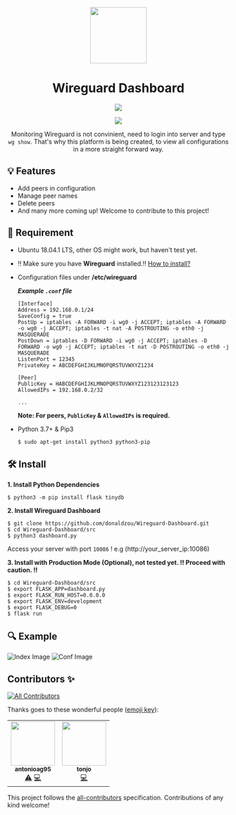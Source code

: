 <p align="center">
  <img src="https://raw.githubusercontent.com/donaldzou/wireguard-dashboard/main/img/Group%202.png" width="128">
</p>
<h1 align="center"> Wireguard Dashboard</h1>


<p align="center">
  <img src="http://ForTheBadge.com/images/badges/made-with-python.svg">
</p>

<p align="center">
  <a href="https://github.com/donaldzou/wireguard-dashboard/releases/latest"><img src="https://img.shields.io/github/v/release/donaldzou/wireguard-dashboard"></a>
</p>
<p align="center">Monitoring Wireguard is not convinient, need to login into server and type <code>wg show</code>. That's why this platform is being created, to view all configurations in a more straight forward way.</p>

## 💡 Features

- Add peers in configuration
- Manage peer names
- Delete peers
- And many more coming up! Welcome to contribute to this project!

## 📝 Requirement

- Ubuntu 18.04.1 LTS, other OS might work, but haven't test yet.
- ‼️ Make sure you have **Wireguard** installed.‼️  <a href="https://www.wireguard.com/install/">How to install?</a>
- Configuration files under **/etc/wireguard**

  ***Example `.conf` file***
  ```
  [Interface]
  Address = 192.168.0.1/24
  SaveConfig = true
  PostUp = iptables -A FORWARD -i wg0 -j ACCEPT; iptables -A FORWARD -o wg0 -j ACCEPT; iptables -t nat -A POSTROUTING -o eth0 -j MASQUERADE
  PostDown = iptables -D FORWARD -i wg0 -j ACCEPT; iptables -D FORWARD -o wg0 -j ACCEPT; iptables -t nat -D POSTROUTING -o eth0 -j MASQUERADE
  ListenPort = 12345
  PrivateKey = ABCDEFGHIJKLMNOPQRSTUVWXYZ1234
  
  [Peer]
  PublicKey = HABCDEFGHIJKLMNOPQRSTUVWXYZ123123123123
  AllowedIPs = 192.168.0.2/32
  
  ...
  ```
  **Note: For peers, `PublicKey` & `AllowedIPs` is required.**
- Python 3.7+ & Pip3
  ```
  $ sudo apt-get install python3 python3-pip
  ```

## 🛠 Install

**1. Install Python Dependencies**

```
$ python3 -m pip install flask tinydb
```

**2. Install Wireguard Dashboard**

```
$ git clone https://github.com/donaldzou/Wireguard-Dashboard.git
$ cd Wireguard-Dashboard/src
$ python3 dashboard.py
```

Access your server with port `10086` ! e.g (http://your_server_ip:10086)

**3. Install with Production Mode (Optional), not tested yet. ‼️ Proceed with caution. ‼️**

```
$ cd Wireguard-Dashboard/src
$ export FLASK_APP=dashboard.py
$ export FLASK_RUN_HOST=0.0.0.0
$ export FLASK_ENV=development
$ export FLASK_DEBUG=0
$ flask run
```

## 🔍 Example
![Index Image](https://github.com/donaldzou/Wireguard-Dashboard/raw/main/src/static/index.png)
![Conf Image](https://github.com/donaldzou/Wireguard-Dashboard/raw/main/src/static/configuration.png)

## Contributors ✨

<!-- ALL-CONTRIBUTORS-BADGE:START - Do not remove or modify this section -->
[![All Contributors](https://img.shields.io/badge/all_contributors-2-orange.svg?style=flat-square)](#contributors-)
<!-- ALL-CONTRIBUTORS-BADGE:END -->

Thanks goes to these wonderful people ([emoji key](https://allcontributors.org/docs/en/emoji-key)):

<!-- ALL-CONTRIBUTORS-LIST:START - Do not remove or modify this section -->
<!-- prettier-ignore-start -->
<!-- markdownlint-disable -->
<table>
  <tr>
    <td align="center"><a href="https://github.com/antonioag95"><img src="https://avatars.githubusercontent.com/u/30556866?v=4?s=100" width="100px;" alt=""/><br /><sub><b>antonioag95</b></sub></a><br /><a href="https://github.com/donaldzou/wireguard-dashboard/commits?author=antonioag95" title="Tests">⚠️</a> <a href="https://github.com/donaldzou/wireguard-dashboard/commits?author=antonioag95" title="Code">💻</a></td>
    <td align="center"><a href="https://github.com/tonjo"><img src="https://avatars.githubusercontent.com/u/4726289?v=4?s=100" width="100px;" alt=""/><br /><sub><b>tonjo</b></sub></a><br /><a href="https://github.com/donaldzou/wireguard-dashboard/commits?author=tonjo" title="Code">💻</a></td>
  </tr>
</table>

<!-- markdownlint-restore -->
<!-- prettier-ignore-end -->

<!-- ALL-CONTRIBUTORS-LIST:END -->

This project follows the [all-contributors](https://github.com/all-contributors/all-contributors) specification. Contributions of any kind welcome!
